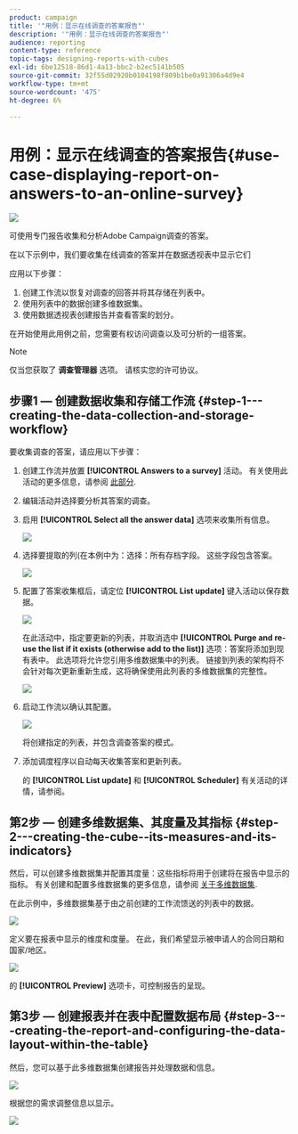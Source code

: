 ```yaml
---
product: campaign
title: '"用例：显示在线调查的答案报告"'
description: '"用例：显示在线调查的答案报告"'
audience: reporting
content-type: reference
topic-tags: designing-reports-with-cubes
exl-id: 6be12518-86d1-4a13-bbc2-b2ec5141b505
source-git-commit: 32f55d02920b0104198f809b1be0a91306a4d9e4
workflow-type: tm+mt
source-wordcount: '475'
ht-degree: 6%

---
```


# 用例：显示在线调查的答案报告{#use-case-displaying-report-on-answers-to-an-online-survey}

![](../../assets/common.svg)

可使用专门报告收集和分析Adobe Campaign调查的答案。

在以下示例中，我们要收集在线调查的答案并在数据透视表中显示它们

应用以下步骤：

1. 创建工作流以恢复对调查的回答并将其存储在列表中。
1. 使用列表中的数据创建多维数据集。
1. 使用数据透视表创建报告并查看答案的划分。

在开始使用此用例之前，您需要有权访问调查以及可分析的一组答案。

>[!NOTE]
>
>仅当您获取了 **调查管理器** 选项。 请核实您的许可协议。

## 步骤1 — 创建数据收集和存储工作流 {#step-1---creating-the-data-collection-and-storage-workflow}

要收集调查的答案，请应用以下步骤：

1. 创建工作流并放置 **[!UICONTROL Answers to a survey]** 活动。 有关使用此活动的更多信息，请参阅 [此部分](../../surveys/using/publish--track-and-use-collected-data.md#using-the-collected-data).
1. 编辑活动并选择要分析其答案的调查。
1. 启用 **[!UICONTROL Select all the answer data]** 选项来收集所有信息。

   ![](../../surveys/using/assets/reporting_usecase_1_01.png)

1. 选择要提取的列(在本例中为：选择：所有存档字段。 这些字段包含答案。

   ![](../../surveys/using/assets/reporting_usecase_1_02.png)

1. 配置了答案收集框后，请定位 **[!UICONTROL List update]** 键入活动以保存数据。

   ![](../../surveys/using/assets/reporting_usecase_1_04.png)

   在此活动中，指定要更新的列表，并取消选中 **[!UICONTROL Purge and re-use the list if it exists (otherwise add to the list)]** 选项：答案将添加到现有表中。 此选项将允许您引用多维数据集中的列表。 链接到列表的架构将不会针对每次更新重新生成，这将确保使用此列表的多维数据集的完整性。

   ![](../../surveys/using/assets/reporting_usecase_1_03.png)

1. 启动工作流以确认其配置。

   ![](../../surveys/using/assets/reporting_usecase_1_05.png)

   将创建指定的列表，并包含调查答案的模式。

1. 添加调度程序以自动每天收集答案和更新列表。

   的 **[!UICONTROL List update]** 和 **[!UICONTROL Scheduler]** 有关活动的详情，请参阅。

## 第2步 — 创建多维数据集、其度量及其指标 {#step-2---creating-the-cube--its-measures-and-its-indicators}

然后，可以创建多维数据集并配置其度量：这些指标将用于创建将在报告中显示的指标。 有关创建和配置多维数据集的更多信息，请参阅 [关于多维数据集](../../reporting/using/about-cubes.md).

在此示例中，多维数据集基于由之前创建的工作流馈送的列表中的数据。

![](../../surveys/using/assets/reporting_usecase_2_01.png)

定义要在报表中显示的维度和度量。 在此，我们希望显示被申请人的合同日期和国家/地区。

![](../../surveys/using/assets/reporting_usecase_2_02.png)

的 **[!UICONTROL Preview]** 选项卡，可控制报告的呈现。

## 第3步 — 创建报表并在表中配置数据布局 {#step-3---creating-the-report-and-configuring-the-data-layout-within-the-table}

然后，您可以基于此多维数据集创建报告并处理数据和信息。

![](../../surveys/using/assets/reporting_usecase_3_01.png)

根据您的需求调整信息以显示。

![](../../surveys/using/assets/reporting_usecase_3_02.png)
